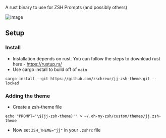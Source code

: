 A rust binary to use for ZSH Prompts (and possibly others)

![image](https://github.com/zschreur/jj-zsh-theme/assets/51675520/553960a6-baa0-4814-9079-36abe174f18e)

## Setup
### Install
- Installation depends on rust. You can follow the steps to download rust here - https://rustup.rs/
- Use cargo install to build off of `main`
```
cargo install --git https://github.com/zschreur/jj-zsh-theme.git --locked
```

### Adding the theme
- Create a zsh-theme file
```
echo "PROMPT='\$(jj-zsh-theme)'" > ~/.oh-my-zsh/custom/themes/jj.zsh-theme
```
- Now set `ZSH_THEME="jj"` in your `.zshrc` file
